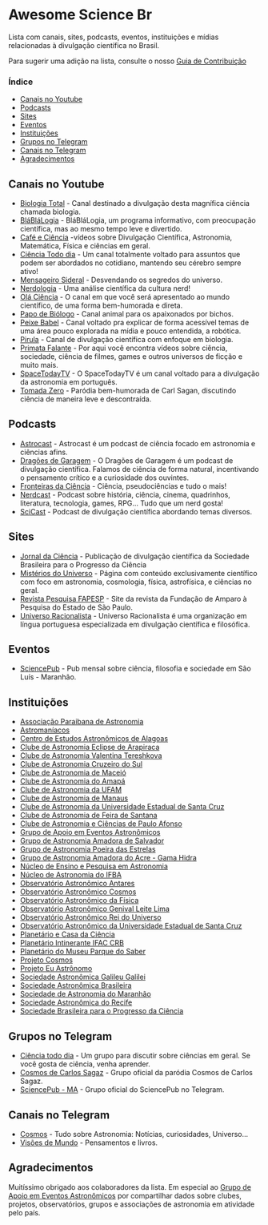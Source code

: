 # Awesome Science Br

Lista com canais, sites, podcasts, eventos, instituições e mídias relacionadas à divulgação científica no Brasil.

Para sugerir uma adição na lista, consulte o nosso [Guia de Contribuição](contribuindo.md)

### Índice
* [Canais no Youtube](#canais-no-youtube)
* [Podcasts](#podcasts)
* [Sites](#sites)
* [Eventos](#sites)
* [Instituições](#instituições)
* [Grupos no Telegram](#grupos-no-telegram)
* [Canais no Telegram](#canais-no-telegram)
* [Agradecimentos](#agradecimentos)

## Canais no Youtube

* [Biologia Total](https://www.youtube.com/user/jubilut) - Canal destinado a divulgação desta magnífica ciência chamada biologia.
* [BláBláLogia](https://www.youtube.com/channel/UC3Ooj_iDWELBumIEDejyNHQ) - BláBláLogia, um programa informativo, com preocupação científica, mas ao mesmo tempo leve e divertido.
* [Café e Ciência](https://www.youtube.com/c/cafeeciencia?app=desktop) -vídeos sobre Divulgação Científica, Astronomia, Matemática, Física e ciências em geral.
* [Ciência Todo dia](https://www.youtube.com/user/CienciaTodoDia) - Um canal totalmente voltado para assuntos que podem ser abordados no cotidiano, mantendo seu cérebro sempre ativo!
* [Mensageiro Sideral](https://www.youtube.com/channel/UCoRwVRrzVq3qTw7GqOEfH6Q/featured) - Desvendando os segredos do universo.
* [Nerdologia](https://www.youtube.com/user/nerdologia) - Uma análise científica da cultura nerd!
* [Olá Ciência](https://www.youtube.com/olacienciabr) - O canal em que você será apresentado ao mundo científico, de uma forma bem-humorada e direta.
* [Papo de Biólogo](https://www.youtube.com/user/papodebiologo) - Canal animal para os apaixonados por bichos.
* [Peixe Babel](https://www.youtube.com/user/CanalPeixeBabel) - Canal voltado pra explicar de forma acessível temas de uma área pouco explorada na mídia e pouco entendida, a robótica.
* [Pirula](https://www.youtube.com/user/Pirulla25) - Canal de divulgação científica com enfoque em biologia.
* [Primata Falante](https://www.youtube.com/user/mrprimatafalante) - Por aqui você encontra vídeos sobre ciência, sociedade, ciência de filmes, games e outros universos de ficção e muito mais.
* [SpaceTodayTV](https://www.youtube.com/channel/UC_Fk7hHbl7vv_7K8tYqJd5A) - O SpaceTodayTV é um canal voltado para a divulgação da astronomia em português.
* [Tomada Zero](https://www.youtube.com/channel/UCUUxzrFdb0eOmLkTjHd_MMg) - Paródia bem-humorada de Carl Sagan, discutindo ciência de maneira leve e descontraída.

## Podcasts
* [Astrocast](https://www.mixcloud.com/astrocast/) - Astrocast é um podcast de ciência focado em astronomia e ciências afins.
* [Dragões de Garagem](http://dragoesdegaragem.com/podcast/dragoes-de-garagem/) - O Dragões de Garagem é um podcast de divulgação científica. Falamos de ciência de forma natural, incentivando o pensamento crítico e a curiosidade dos ouvintes.
* [Fronteiras da Ciência](http://www.ufrgs.br/frontdaciencia/) - Ciência, pseudociências e tudo o mais!
* [Nerdcast](https://jovemnerd.com.br/nerdcast/) - Podcast sobre história, ciência, cinema, quadrinhos, literatura, tecnologia, games, RPG… Tudo que um nerd gosta!
* [SciCast](http://www.deviante.com.br/podcasts/scicast/) - Podcast de divulgação científica abordando temas diversos.

## Sites

* [Jornal da Ciência](http://www.jornaldaciencia.org.br/) - Publicação de divulgação científica da Sociedade Brasileira para o Progresso da Ciência
* [Mistérios do Universo](http://www.misteriosdouniverso.net/) - Página com conteúdo exclusivamente científico com foco em astronomia, cosmologia, física, astrofísica, e ciências no geral.
* [Revista Pesquisa FAPESP](http://revistapesquisa.fapesp.br/) - Site da revista da Fundação de Amparo à Pesquisa do Estado de São Paulo.
* [Universo Racionalista](https://universoracionalista.org/) - Universo Racionalista é uma organização em língua portuguesa especializada em divulgação científica e filosófica.

## Eventos

* [SciencePub](https://www.facebook.com/sciencepubma/) - Pub mensal sobre ciência, filosofia e sociedade em São Luís - Maranhão.

## Instituições
* [Associação Paraibana de Astronomia](http://www.apapb.org/)
* [Astromaníacos](https://www.facebook.com/AstromaniacosBR/?fref=ts)
* [Centro de Estudos Astronômicos de Alagoas](http://www.ceaal.al.org.br/)
* [Clube de Astronomia Eclipse de Arapiraca](http://clubedeastronomiaeclipse.blogspot.com.br/)
* [Clube de Astronomia Valentina Tereshkova](http://clubedeastronomiavalentina.blogspot.com.br/)
* [Clube de Astronomia Cruzeiro do Sul](https://www.facebook.com/cacruzeirodosul/)
* [Clube de Astronomia de Maceió](http://clam-al.blogspot.com.br/)
* [Clube de Astronomia do Amapá](http://clubemirzam.blogspot.com.br/)
* [Clube de Astronomia da UFAM](https://www.facebook.com/CAUFAM/)
* [Clube de Astronomia de Manaus](https://www.facebook.com/clubeastronomiamanaus/)
* [Clube de Astronomia da Universidade Estadual de Santa Cruz](https://www.facebook.com/groups/457844457684603/?ref=ts&fref=ts)
* [Clube de Astronomia de Feira de Santana](http://cafsonline.com.br/)
* [Clube de Astronomia e Ciências de Paulo Afonso](https://www.facebook.com/groups/1433692026870331/)
* [Grupo de Apoio em Eventos Astronômicos](https://www.facebook.com/AstronomiaGaeA/?fref=mentions)
* [Grupo de Astronomia Amadora de Salvador](https://gaasalvador.com.br/)
* [Grupo de Astronomia Poeira das Estrelas](https://www.facebook.com/poeiradasestrelasgape/?ref=br_rs)
* [Grupo de Astronomia Amadora do Acre - Gama Hidra](https://www.facebook.com/Gama-Hidra-Grupo-de-Astronomia-do-Acre-165098833597534/)
* [Núcleo de Ensino e Pesquisa em Astronomia](https://www.facebook.com/parintinscesp.olimpiadaparintinensedeastronomia)
* [Núcleo de Astronomia do IFBA](http://physika.info/physika/)
* [Observatório Astronômico Antares](https://www.facebook.com/antaresUEFS)
* [Observatório Astronômico Cosmos](https://www.facebook.com/ObservatoryCosmos/)
* [Observatório Astronômico da Física](https://www.facebook.com/Obafis-UEMA-F%C3%ADsica-104362450119955/)
* [Observatório Astronômico Genival Leite Lima](http://oagll.blogspot.com.br/)
* [Observatório Astronômico Rei do Universo](https://www.facebook.com/OARU.Manaus/)
* [Observatório Astronômico da Universidade Estadual de Santa Cruz](https://www.facebook.com/groups/457844457684603/?ref=ts&fref=ts)
* [Planetário e Casa da Ciência](http://www.arapiraca.al.gov.br/planetario/)
* [Planetário Intinerante IFAC CRB](https://www.facebook.com/crb.planetario/)
* [Planetário do Museu Parque do Saber](http://www.feiradesantana.ba.gov.br/servicos.asp?id=30&link=museuparquedosaber/planetario14.asp)
* [Projeto Cosmos](http://projetocosmos.gear.host/)
* [Projeto Eu Astrônomo](https://www.facebook.com/euastronomo/?fref=ts)
* [Sociedade Astronômica Galileu Galilei](https://www.facebook.com/groups/1425022271132381/?fref=ts)
* [Sociedade Astronômica Brasileira](https://www.sab-astro.org.br/)
* [Sociedade de Astronomia do Maranhão](http://sama-astronomia.blogspot.com.br/)
* [Sociedade Astronômica do Recife](http://www.sociedadeastronomica.com.br/)
* [Sociedade Brasileira para o Progresso da Ciência](http://portal.sbpcnet.org.br/)

## Grupos no Telegram

* [Ciência todo dia](https://t.me/cienciasempre) - Um grupo para discutir sobre ciências em geral. Se você gosta de ciência, venha aprender.
* [Cosmos de Carlos Sagaz](https://t.me/CosmosdeCarlosSagaz) - Grupo oficial da paródia Cosmos de Carlos Sagaz.
* [SciencePub - MA](https://t.me/sciencepubma) - Grupo oficial do SciencePub no Telegram.

## Canais no Telegram

* [Cosmos](https://t.me/cosmosastronomia) - Tudo sobre Astronomia: Notícias, curiosidades, Universo...
* [Visões de Mundo](https://t.me/visoesDeMundo) - Pensamentos e livros.

## Agradecimentos

Muitíssimo obrigado aos colaboradores da lista.
Em especial ao [Grupo de Apoio em Eventos Astronômicos](https://www.facebook.com/AstronomiaGaeA/?fref=mentions) por compartilhar dados sobre clubes, projetos, observatórios, grupos e associações de astronomia em atividade pelo país.
